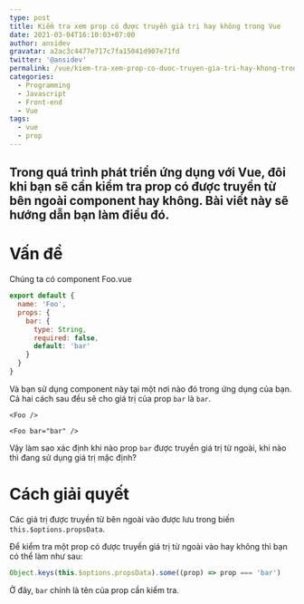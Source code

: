```yaml
---
type: post
title: Kiểm tra xem prop có được truyền giá trị hay không trong Vue
date: 2021-03-04T16:10:03+07:00
author: ansidev
gravatar: a2ac3c4477e717c7fa15041d907e71fd
twitter: '@ansidev'
permalink: /vue/kiem-tra-xem-prop-co-duoc-truyen-gia-tri-hay-khong-trong-vue
categories:
  - Programming
  - Javascript
  - Front-end
  - Vue
tags:
  - vue
  - prop
---
```


Trong quá trình phát triển ứng dụng với Vue, đôi khi bạn sẽ cần kiểm tra prop có được truyền từ bên ngoài component hay không. Bài viết này sẽ hướng dẫn bạn làm điều đó.
---

# Vấn đề

Chúng ta có component Foo.vue

```js
export default {
  name: 'Foo',
  props: {
    bar: {
      type: String,
      required: false,
      default: 'bar'
    }
  }
}
```

Và bạn sử dụng component này tại một nơi nào đó trong ứng dụng của bạn. Cả hai cách sau đều sẽ cho giá trị của prop `bar` là `bar`.

```vue
<Foo />
```

```vue
<Foo bar="bar" />
```

Vậy làm sao xác định khi nào prop `bar` được truyền giá trị từ ngoài, khi nào thì đang sử dụng giá trị mặc định?

# Cách giải quyết

Các giá trị được truyền từ bên ngoài vào được lưu trong biến `this.$options.propsData`.

Để kiểm tra một prop có được truyền giá trị từ ngoài vào hay không thì bạn có thể làm như sau:

```js
Object.keys(this.$options.propsData).some((prop) => prop === 'bar')
```

Ở đây, `bar` chính là tên của prop cần kiểm tra.
